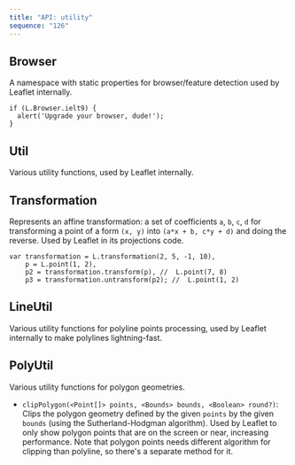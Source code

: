 ```yaml
---
title: "API: utility"
sequence: "126"
---
```


## Browser

A namespace with static properties for browser/feature detection used by Leaflet internally.

```text
if (L.Browser.ielt9) {
  alert('Upgrade your browser, dude!');
}
```

## Util

Various utility functions, used by Leaflet internally.

## Transformation

Represents an affine transformation:
a set of coefficients `a`, `b`, `c`, `d` for transforming a point of a form `(x, y)` into `(a*x + b, c*y + d)`
and doing the reverse.
Used by Leaflet in its projections code.

```text
var transformation = L.transformation(2, 5, -1, 10),
    p = L.point(1, 2),
    p2 = transformation.transform(p), //  L.point(7, 8)
    p3 = transformation.untransform(p2); //  L.point(1, 2)
```

## LineUtil

Various utility functions for polyline points processing,
used by Leaflet internally to make polylines lightning-fast.

## PolyUtil

Various utility functions for polygon geometries.

- `clipPolygon(<Point[]> points, <Bounds> bounds, <Boolean> round?)`:
  Clips the polygon geometry defined by the given `points` by the given `bounds`
  (using the Sutherland-Hodgman algorithm).
  Used by Leaflet to only show polygon points that are on the screen or near, increasing performance.
  Note that polygon points needs different algorithm for clipping than polyline, so there's a separate method for it.


